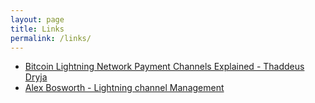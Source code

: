 ```yaml
---
layout: page
title: Links
permalink: /links/
---
```


 - [Bitcoin Lightning Network Payment Channels Explained - Thaddeus Dryja](https://www.youtube.com/watch?v=SUfBq2nwPek)
 - [Alex Bosworth - Lightning channel Management](https://www.youtube.com/watch?v=HlPIB6jt6ww)